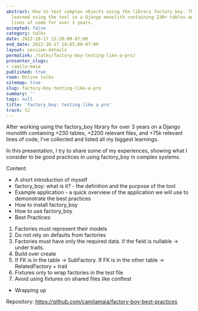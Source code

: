 ```yaml
---
abstract: How to test complex objects using the library factory_boy. The lessons I’ve
  learned using the tool in a Django monolith containing 230+ tables and 75k+ relevant
  lines of code for over 3 years.
accepted: false
category: talks
date: 2022-10-17 13:20:00-07:00
end_date: 2022-10-17 14:05:00-07:00
layout: session-details
permalink: /talks/factory-boy-testing-like-a-pro/
presenter_slugs:
- camila-maia
published: true
room: Online talks
sitemap: true
slug: factory-boy-testing-like-a-pro
summary: ''
tags: null
title: 'factory_boy: testing like a pro'
track: t2
---
```


After working using the factory_boy library for over 3 years on a Django monolith containing +230 tables, +2200 relevant files, and +75k relevant lines of code, I've collected and listed all my biggest learnings.

In this presentation, I try to share some of my experiences, showing what I consider to be good practices in using factory_boy in complex systems.

Content:

* A short introduction of myself
* factory_boy: what is it? - the definition and the purpose of the tool
* Example application - a quick overview of the application we will use to demonstrate the best practices
* How to install factory_boy
* How to use factory_boy
* Best Practices:
1. Factories must represent their models
2. Do not rely on defaults from factories
3. Factories must have only the required data. if the field is nullable -> under traits.
4. Build over create
5. If FK is in the table -> SubFactory. If FK is in the other table -> RelatedFactory + trait
6. Fixtures only to wrap factories in the test file
7. Avoid using fixtures on shared files like conftest
* Wrapping up

Repository: https://github.com/camilamaia/factory-boy-best-practices
